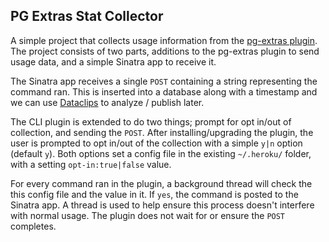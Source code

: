 ## PG Extras Stat Collector

A simple project that collects usage information from the [pg-extras plugin][1]. The project consists of two parts, additions to the pg-extras plugin to send usage data, and a simple Sinatra app to receive it.

The Sinatra app receives a single `POST` containing a string representing the command ran. This is inserted into a database along with a timestamp and we can use [Dataclips][2] to analyze / publish later.

The CLI plugin is extended to do two things; prompt for opt in/out of collection, and sending the `POST`. After installing/upgrading the plugin, the user is prompted to opt in/out of the collection with a simple `y|n` option (default `y`). Both options set a config file in the existing `~/.heroku/` folder, with a setting `opt-in:true|false` value. 

For every command ran in the plugin, a background thread will check the this config file and the value in it. If `yes`, the command is posted to the Sinatra app. A thread is used to help ensure this process doesn't interfere with normal usage. The plugin does not wait for or ensure the `POST` completes. 







[1]: https://github.com/heroku/heroku-pg-extras 
[2]: https://dataclips.heroku.com